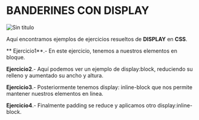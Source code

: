 # BANDERINES CON DISPLAY
![Sin titulo](https://encrypted-tbn0.gstatic.com/images?q=tbn:ANd9GcSqkJQ3ut86ug74mm75hPeZ6bf83aqrqH1mlzpykGYGvVXNgvN_LQ)

Aquí encontramos ejemplos de ejercicios resueltos de **DISPLAY** en **CSS**.

** Ejercicio1**.- En este ejercicio, tenemos a nuestros elementos en bloque.

**Ejercicio2**.- Aquí podemos ver un ejemplo de display:block, reduciendo su relleno y aumentado su ancho y altura.

**Ejercicio3**.- Posteriormente tenemos display: inline-block que nos permite mantener nuestros elementos en linea.

**Ejercicio4**.- Finalmente padding se reduce y aplicamos otro display:inline-block.
